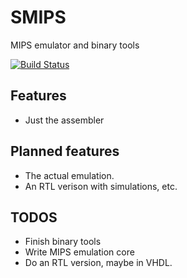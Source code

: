 # SMIPS
MIPS emulator and binary tools 

[![Build Status](https://travis-ci.org/stfnwong/smips.svg?branch=master)](https://travis-ci.org/stfnwong/smips)

## Features
- Just the assembler

## Planned features 
- The actual emulation.
- An RTL verison with simulations, etc.

## TODOS
- Finish binary tools
- Write MIPS emulation core
- Do an RTL version, maybe in VHDL.
